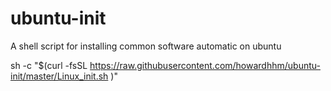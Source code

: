 # ubuntu-init
A shell script for installing common software automatic on ubuntu


sh -c "$(curl -fsSL https://raw.githubusercontent.com/howardhhm/ubuntu-init/master/Linux_init.sh  )"

